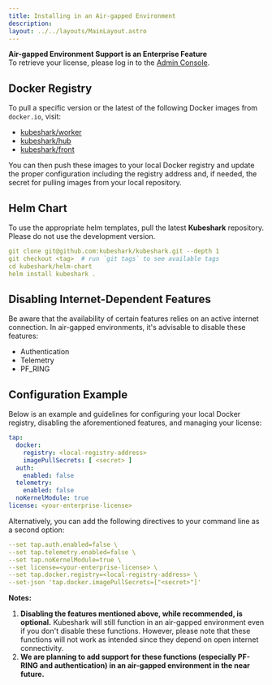 ```yaml
---
title: Installing in an Air-gapped Environment 
description: 
layout: ../../layouts/MainLayout.astro
---
```

**Air-gapped Environment Support is an Enterprise Feature**  
To retrieve your license, please log in to the [Admin Console](https://console.kubeshark.co/).

## Docker Registry

To pull a specific version or the latest of the following Docker images from `docker.io`, visit:
- [kubeshark/worker](https://hub.docker.com/r/kubeshark/worker)
- [kubeshark/hub](https://hub.docker.com/r/kubeshark/hub)
- [kubeshark/front](https://hub.docker.com/r/kubeshark/front)

You can then push these images to your local Docker registry and update the proper configuration including the registry address and, if needed, the secret for pulling images from your local repository.

## Helm Chart

To use the appropriate helm templates, pull the latest **Kubeshark** repository. Please do not use the development version.

```yaml
git clone git@github.com:kubeshark/kubeshark.git --depth 1
git checkout <tag>  # run `git tags` to see available tags 
cd kubeshark/helm-chart
helm install kubeshark .
```

## Disabling Internet-Dependent Features
Be aware that the availability of certain features relies on an active internet connection. In air-gapped environments, it's advisable to disable these features:
- Authentication
- Telemetry
- PF_RING

## Configuration Example

Below is an example and guidelines for configuring your local Docker registry, disabling the aforementioned features, and managing your license:


```yaml
tap:
  docker:
    registry: <local-registry-address>
    imagePullSecrets: [ <secret> ]
  auth:
    enabled: false
  telemetry:
    enabled: false
  noKernelModule: true
license: <your-enterprise-license>
```

Alternatively, you can add the following directives to your command line as a second option:
```yaml
--set tap.auth.enabled=false \
--set tap.telemetry.enabled=false \
--set tap.noKernelModule=true \
--set license=<your-enterprise-license> \
--set tap.docker.registry=<local-registry-address> \
--set-json 'tap.docker.imagePullSecrets=["<secret>"]'
```

**Notes:**
1. **Disabling the features mentioned above, while recommended, is optional.** Kubeshark will still function in an air-gapped environment even if you don't disable these functions. However, please note that these functions will not work as intended since they depend on open internet connectivity.
2. **We are planning to add support for these functions (especially PF-RING and authentication) in an air-gapped environment in the near future.**
